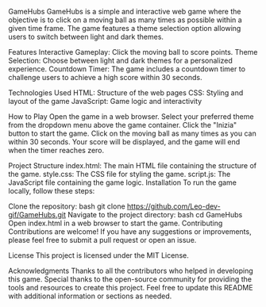 GameHubs
GameHubs is a simple and interactive web game where the objective is to click on a moving ball as many times as possible within a given time frame. The game features a theme selection option allowing users to switch between light and dark themes.

Features
Interactive Gameplay: Click the moving ball to score points.
Theme Selection: Choose between light and dark themes for a personalized experience.
Countdown Timer: The game includes a countdown timer to challenge users to achieve a high score within 30 seconds.

Technologies Used
HTML: Structure of the web pages
CSS: Styling and layout of the game
JavaScript: Game logic and interactivity

How to Play
Open the game in a web browser.
Select your preferred theme from the dropdown menu above the game container.
Click the "Inizia" button to start the game.
Click on the moving ball as many times as you can within 30 seconds.
Your score will be displayed, and the game will end when the timer reaches zero.

Project Structure
index.html: The main HTML file containing the structure of the game.
style.css: The CSS file for styling the game.
script.js: The JavaScript file containing the game logic.
Installation
To run the game locally, follow these steps:

Clone the repository:
bash
git clone https://github.com/Leo-dev-gif/GameHubs.git
Navigate to the project directory:
bash
cd GameHubs
Open index.html in a web browser to start the game.
Contributing
Contributions are welcome! If you have any suggestions or improvements, please feel free to submit a pull request or open an issue.

License
This project is licensed under the MIT License.

Acknowledgments
Thanks to all the contributors who helped in developing this game.
Special thanks to the open-source community for providing the tools and resources to create this project.
Feel free to update this README with additional information or sections as needed.
